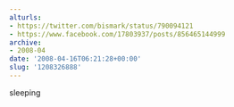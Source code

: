 ```yaml
---
alturls:
- https://twitter.com/bismark/status/790094121
- https://www.facebook.com/17803937/posts/856465144999
archive:
- 2008-04
date: '2008-04-16T06:21:28+00:00'
slug: '1208326888'
---
```


sleeping

